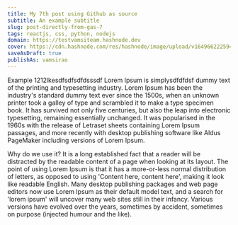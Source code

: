```yaml
---
title: My 7th post using Github as source
subtitle: An example subtitle
slug: post-directly-from-gas-7
tags: reactjs, css, python, nodejs
domain: https://testvamsiteam.hashnode.dev
cover: https://cdn.hashnode.com/res/hashnode/image/upload/v1649662225945/7f_c6UxhR.jpg?auto=compress
saveAsDraft: true
publishAs: vamsirao
---
```

Example 1212lkesdfsdfsdfdsssdf
Lorem Ipsum is simplysdfdfdsf dummy text of the printing and typesetting industry. Lorem Ipsum has been the industry's standard dummy text ever since the 1500s, when an unknown printer took a galley of type and scrambled it to make a type specimen book. It has survived not only five centuries, but also the leap into electronic typesetting, remaining essentially unchanged. It was popularised in the 1960s with the release of Letraset sheets containing Lorem Ipsum passages, and more recently with desktop publishing software like Aldus PageMaker including versions of Lorem Ipsum.

Why do we use it?
It is a long established fact that a reader will be distracted by the readable content of a page when looking at its layout. The point of using Lorem Ipsum is that it has a more-or-less normal distribution of letters, as opposed to using 'Content here, content here', making it look like readable English. Many desktop publishing packages and web page editors now use Lorem Ipsum as their default model text, and a search for 'lorem ipsum' will uncover many web sites still in their infancy. Various versions have evolved over the years, sometimes by accident, sometimes on purpose (injected humour and the like).
